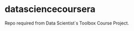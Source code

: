 datasciencecoursera
===================

Repo required from Data Scientist`s Toolbox Course Project.
